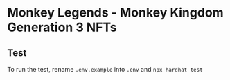 # Monkey Legends - Monkey Kingdom Generation 3 NFTs

## Test

To run the test, rename `.env.example` into `.env` and `npx hardhat test`
